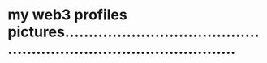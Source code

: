 # my web3 profiles pictures.........................................................................................
